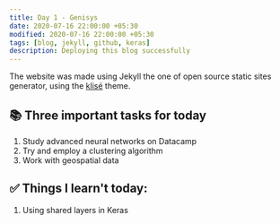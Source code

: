 ```yaml
---
title: Day 1 - Genisys
date: 2020-07-16 22:00:00 +05:30
modified: 2020-07-16 22:00:00 +05:30
tags: [blog, jekyll, github, keras]
description: Deploying this blog successfully
---
```


The website was made using Jekyll the one of open source static sites generator, using the <a href="https://github.com/piharpi/jekyll-klise" target="_blank" rel="noopener">klisé</a> theme.

## 📚 Three important tasks for today

1. Study advanced neural networks on Datacamp
2. Try and employ a clustering algorithm
3. Work with geospatial data

## ✅ Things I learn't today:

1. Using shared layers in Keras